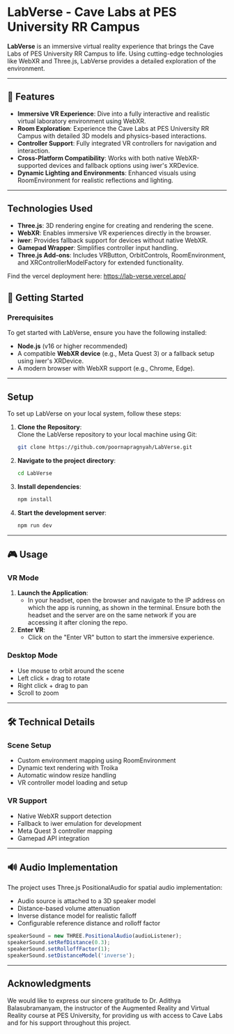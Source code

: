 # LabVerse - Cave Labs at PES University RR Campus

**LabVerse** is an immersive virtual reality experience that brings the Cave Labs of PES University RR Campus to life. Using cutting-edge technologies like WebXR and Three.js, LabVerse provides a detailed exploration of the environment.

---

## 🎯 **Features**
- **Immersive VR Experience**: Dive into a fully interactive and realistic virtual laboratory environment using WebXR.
- **Room Exploration**: Experience the Cave Labs at PES University RR Campus with detailed 3D models and physics-based interactions.
- **Controller Support**: Fully integrated VR controllers for navigation and interaction.
- **Cross-Platform Compatibility**: Works with both native WebXR-supported devices and fallback options using iwer's XRDevice.
- **Dynamic Lighting and Environments**: Enhanced visuals using RoomEnvironment for realistic reflections and lighting.

---

## **Technologies Used**
- **Three.js**: 3D rendering engine for creating and rendering the scene.
- **WebXR**: Enables immersive VR experiences directly in the browser.
- **iwer**: Provides fallback support for devices without native WebXR.
- **Gamepad Wrapper**: Simplifies controller input handling.
- **Three.js Add-ons**: Includes VRButton, OrbitControls, RoomEnvironment, and XRControllerModelFactory for extended functionality.

Find the vercel deployment here: https://lab-verse.vercel.app/

## 🚀 **Getting Started**
### Prerequisites
To get started with LabVerse, ensure you have the following installed:
- **Node.js** (v16 or higher recommended)
- A compatible **WebXR device** (e.g., Meta Quest 3) or a fallback setup using iwer's XRDevice.
- A modern browser with WebXR support (e.g., Chrome, Edge).

---
## **Setup**
To set up LabVerse on your local system, follow these steps:

1. **Clone the Repository**:  
   Clone the LabVerse repository to your local machine using Git:  
   ```bash
   git clone https://github.com/poornapragnyah/LabVerse.git
   ```
2. **Navigate to the project directory**:
   ```bash
   cd LabVerse
   ```
3. **Install dependencies**:
   ```bash
   npm install
   ```
4. **Start the development server**:
   ```bash
   npm run dev
   ```

---

## 🎮 **Usage**
### VR Mode
1. **Launch the Application**:
    - In your headset, open the browser and navigate to the IP address on which the app is running, as shown in the terminal. Ensure both the headset and the server are on the same network if you are accessing it after cloning the repo.
2. **Enter VR**:
   - Click on the "Enter VR" button to start the immersive experience.

### Desktop Mode
- Use mouse to orbit around the scene
- Left click + drag to rotate
- Right click + drag to pan
- Scroll to zoom

---

## 🛠️ Technical Details

### Scene Setup
- Custom environment mapping using RoomEnvironment
- Dynamic text rendering with Troika
- Automatic window resize handling
- VR controller model loading and setup

### VR Support
- Native WebXR support detection
- Fallback to iwer emulation for development
- Meta Quest 3 controller mapping
- Gamepad API integration

---

## 🔊 Audio Implementation

The project uses Three.js PositionalAudio for spatial audio implementation:
- Audio source is attached to a 3D speaker model
- Distance-based volume attenuation
- Inverse distance model for realistic falloff
- Configurable reference distance and rolloff factor

```javascript
speakerSound = new THREE.PositionalAudio(audioListener);
speakerSound.setRefDistance(0.3);
speakerSound.setRolloffFactor(1);
speakerSound.setDistanceModel('inverse');
```

---

## **Acknowledgments**
We would like to express our sincere gratitude to Dr. Adithya Balasubramanyam, the instructor of the Augmented Reality and Virtual Reality course at PES University, for providing us with access to Cave Labs and for his support throughout this project.


